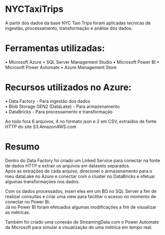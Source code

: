 # NYCTaxiTrips
A partir dos dados da base NYC Taxi Trips foram aplicadas tecnicas de ingestão, processamento, transformação e análise dos dados.


# Ferramentas utilizadas:
 •	Microsoft Azure
 •	SQL Server Management Studio
 •	Microsoft Power BI
 •	Microsoft Power Automate
 • Azure Management Store
 
# Recursos utilizados no Azure:
 •  Data Factory - Para ingestão dos dados\
 •	Blob Storage GEN2 (DataLake) - Para armazenamento\
 •  DataBricks - Para processamento e transformação

Ao todo fora 6 arquivos, 4 no formato json e 2 em CSV, extraídos de fonte HTTP do site S3.AmazonAWS.com   

# Resumo
Dentro do Data Factory foi criado um Linked Service para conectar na fonte de dados HTTP e extrair os arquivos em datasets separados.\
Após as extrações de cada arquivo, direcionei o armazenamento para o meu dataLake no Azure e conectar com o cluster no DataBricks e efetuar algumas transformações nos dados.

Com os dados processados, inseri eles em um BD no SQL Server a fim de realizar consultas e criar uma view para facilitar o acesso no momento de conectar no Power Bi.\
Já no Power BI foram efetuados algumas modificações a fim de visualizar as métricas.

Também foi criado uma conexão de StreamingData com o Power Automate da Microsoft para simular a visualização de uma métrica em tempo real.



   
